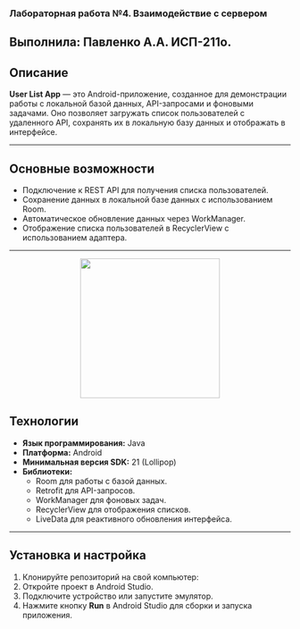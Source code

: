 ### Лабораторная работа №4. Взаимодействие с сервером
## Выполнила: Павленко А.А. ИСП-211о.
## Описание

**User List App** — это Android-приложение, созданное для демонстрации работы с локальной базой данных, API-запросами и фоновыми задачами. Оно позволяет загружать список пользователей с удаленного API, сохранять их в локальную базу данных и отображать в интерфейсе.

---

## Основные возможности

- Подключение к REST API для получения списка пользователей.
- Сохранение данных в локальной базе данных с использованием Room.
- Автоматическое обновление данных через WorkManager.
- Отображение списка пользователей в RecyclerView с использованием адаптера.

---

<p align="center">
    <img src="https://github.com/user-attachments/assets/99066d0b-d3ca-40b3-b022-eae0fb3fae06" width="250"> 
</p>

## Технологии

- **Язык программирования:** Java  
- **Платформа:** Android  
- **Минимальная версия SDK:** 21 (Lollipop)  
- **Библиотеки:**
  - Room для работы с базой данных.
  - Retrofit для API-запросов.
  - WorkManager для фоновых задач.
  - RecyclerView для отображения списков.
  - LiveData для реактивного обновления интерфейса.

---

## Установка и настройка
1. Клонируйте репозиторий на свой компьютер:
2. Откройте проект в Android Studio.
3. Подключите устройство или запустите эмулятор.
4. Нажмите кнопку **Run** в Android Studio для сборки и запуска приложения.

